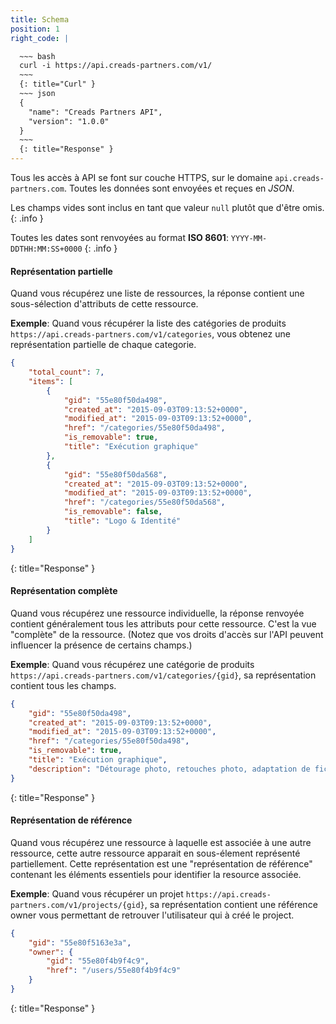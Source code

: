 ```yaml
---
title: Schema
position: 1
right_code: |

  ~~~ bash
  curl -i https://api.creads-partners.com/v1/
  ~~~
  {: title="Curl" }
  ~~~ json
  {
    "name": "Creads Partners API",
    "version": "1.0.0"
  }
  ~~~
  {: title="Response" }
---
```


Tous les accès à API se font sur couche HTTPS, sur le domaine `api.creads-partners.com`. Toutes les données sont envoyées et reçues en *JSON*.

Les champs vides sont inclus en tant que valeur `null` plutôt que d'être omis.
{: .info }


Toutes les dates sont renvoyées au format **ISO 8601**:
`YYYY-MM-DDTHH:MM:SS+0000`
{: .info }

#### Représentation partielle ####

Quand vous récupérez une liste de ressources, la réponse contient une sous-sélection d'attributs de cette ressource.

**Exemple**: Quand vous récupérer la liste des catégories de produits `https://api.creads-partners.com/v1/categories`, vous obtenez une représentation partielle de chaque categorie.

~~~ json
{
    "total_count": 7,
    "items": [
        {
            "gid": "55e80f50da498",
            "created_at": "2015-09-03T09:13:52+0000",
            "modified_at": "2015-09-03T09:13:52+0000",
            "href": "/categories/55e80f50da498",
            "is_removable": true,
            "title": "Exécution graphique"
        },
        {
            "gid": "55e80f50da568",
            "created_at": "2015-09-03T09:13:52+0000",
            "modified_at": "2015-09-03T09:13:52+0000",
            "href": "/categories/55e80f50da568",
            "is_removable": false,
            "title": "Logo & Identité"
        }
    ]
}
~~~
{: title="Response" }

#### Représentation complète ####

Quand vous récupérez une ressource individuelle, la réponse renvoyée contient généralement tous les attributs pour cette ressource. C'est la vue "complète" de la ressource. (Notez que vos droits d'accès sur l'API peuvent influencer la présence de certains champs.)

**Exemple**: Quand vous récupérez une catégorie de produits `https://api.creads-partners.com/v1/categories/{gid}`, sa représentation contient tous les champs.

~~~ json
{
    "gid": "55e80f50da498",
    "created_at": "2015-09-03T09:13:52+0000",
    "modified_at": "2015-09-03T09:13:52+0000",
    "href": "/categories/55e80f50da498",
    "is_removable": true,
    "title": "Exécution graphique",
    "description": "Détourage photo, retouches photo, adaptation de fichiers..."
}
~~~
{: title="Response" }

#### Représentation de référence ####

Quand vous récupérez une ressource à laquelle est associée à une autre ressource, cette autre ressource apparait en sous-élement représenté partiellement. Cette représentation est une "représentation de référence" contenant les éléments essentiels pour identifier la resource associée.

**Exemple**: Quand vous récupérer un projet `https://api.creads-partners.com/v1/projects/{gid}`, sa représentation contient une référence owner vous permettant de retrouver l'utilisateur qui à créé le project.

~~~ json
{
    "gid": "55e80f5163e3a",
    "owner": {
        "gid": "55e80f4b9f4c9",
        "href": "/users/55e80f4b9f4c9"
    }
}
~~~
{: title="Response" }

